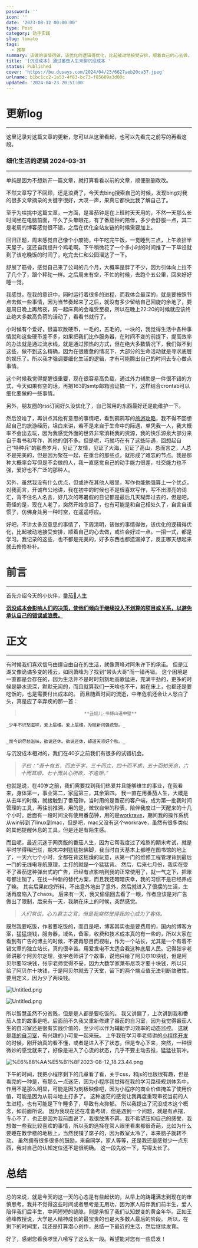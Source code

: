 ```yaml
---
password: ''
icon: ''
date: '2023-08-12 00:00:00'
type: Post
category: 动手实践
slug: tomato
tags:
  - 推荐
summary: 该做的事情得做，该优化的逻辑得优化，比起被动地接受安排，顺着自己的心去做，或许会好过一点。一招一式，都是学习。
title: '[沉没成本] 通过番茄人生来聊沉没成本 '
status: Published
cover: 'https://bu.dusays.com/2024/04/23/6627aeb20ca37.jpeg'
urlname: b1bc1cc2-1a53-4f83-bc73-f85609a3d00c
updated: '2024-04-23 20:51:00'
---
```


# 更新log


---


这里记录对这篇文章的更新，您可以从这里看起，也可以先看完之前写的再看这段。


### 细化生活的逻辑 2024-03-31 


---


  单纯是因为不想新开一篇文章，就打算看看以前的文章，顺便删删改改。


  不然文章写了不回顾，还是浪费了，今天去bing搜索自己的时候，发现bing对我的很多文章摘录的关键字很好，大叹一声，果真它都快比我了解自己了。


  至于为啥挑中这篇文章，一方面，是番茄钟是在上班时天天用的，不然一天那么长时间坐在电脑前面，干久了头晕眼花，有了番茄钟的陪伴，多少会舒服一点，其二是老周的博客感觉很不错，之后在优化全站友链的时候需要加上。


  回归正题，周末感觉自己像个小废物，中午吃完午饭，一觉睡到三点，上午收拾半天屋子，这还自我提升个鸡毛啊。下午稍微花了一个多小时的时间推了一下毕设就到了该吃晚饭的时间了，吃完去仁和公园溜达了一下。


  舒展了筋骨，感觉自己来了公司的几个月，大概率是胖了不少，因为引体向上拉不了几个了，跟个秤砣一样。之后周末有空，不忙的时候，去跑个五公里，回来好好睡一觉。


  我感觉，在我的意识中，同时运行着很多的进程，而我体会最深的，就是要按照节点去做一些事情，因为当节奏起来了之后，就没有多少留给自己回旋的余地了，要是周日晚上再熬夜，周一起床真的会难受至极，所以在晚上22:20的时候就应该终止绝大多数高负荷的活动了，看看书就行了。


  小时候有个爱好，很喜欢数硬币，一毛的，五毛的，一块的，我觉得生活中各种事情就和这些硬币差不多，如果把我们比作服务器，在时间不变的前提下，提高效率的办法就是通过流水线，就是通过预热的方式，但在绝大多数情况下，我们做不到这些，做不到这么精确，因为在很疲惫的情况下，大部分的生命活动就是寻求底层的娱乐了。所以我才强调要细化生活的逻辑，才有可能腾出自己的时间去专心做点事情。


  这个时候我觉得提醒很重要，现在很容易高负载，通过外力辅助是一件很不错的方式，今天如果有空的话，再把163的smtp邮箱验证搞一下，这样结合crontab可以细化要做的一些事情。


  另外，朋友圈的rss订阅好久没优化了，自己常用的东西最好还是能维护一下。


  然后没啥了，再讲点其他有意思的事情吧，看到鸦鸦写的[旅游攻略](https://crowya.com/4002)，我不得不回想起自己的旅游经历，坦白来讲，若不是来自于生命中的际遇，单凭我一人，我大概率不会出去玩，因为我感觉外面的世界非常消耗我的资源，我的快乐源泉大部分来自于看书和写作，其他的倒不多。但是呢，巧就巧在有了这些际遇，回想起自己“特种兵”的那些岁月，见证了友情，见证了大海，见证了高山，总而言之，人总不是完美的，但是因为聚在一起，在重合的那些点，就形成了难忘的节点。我是那种大概率会写但是不会做的人，我一直感觉自己的动手能力很差，社交能力也不强，爱好也不广泛的那种人。


  另外，虽然我没有什么优点，但或许在其他人眼里，写作也能勉强算上一个优点，对我而言，开诚布公地讲，我在初中的时候也不是很喜欢写作，写不出漂亮的词汇，背不住名人名言，好几次的寒暑假的日记都是最后几天糊弄过去的，但是吧，奇怪的是，现在人老了，突然开始念旧了，也有可能是和自己相处久了，自言自语惯了，仿佛身处另一种时空，在遥遥呼应。


  好吧，不讲太多没意思的事情了，下周清明，该做的事情得做，该优化的逻辑得优化，比起被动地接受安排，顺着自己的心去做，或许会好过一点。一招一式，都是学习。我记录的这些，也不都是完美的，好多东西也都遗漏掉了，反正哪天想起来就去修修补补。


# 前言


---


  首先介绍今天的小伙伴，[番茄🍅人生](https://www.tomatolist.com/)


  <u>**沉没成本会影响人们的决策，使他们倾向于继续投入不划算的项目或关系，以避免承认自己的错误或浪费。**</u>


# 正文


---


  有时候我们喜欢信马由缰自由自在的生活，就像萧峰对阿朱许下的承诺。
  但是江湖又像诡谲多变的残云，如同萧峰为了找到“带头大哥”而一错再错。
  这个困境是一直都是会存在的，因为生活并不是时时刻刻地高歌猛进，充满干劲的，更多的时候是静水流深，默默无闻的，而且就算我们一天啥也不干，躺在床上，也都还是要吃饭的，也是需要付出成本的。
  而且随着时间的流逝，中年危机还会让人愁白了头，真是应了辛弃疾的那一首：


>                             **丑奴儿·书博山道中壁**


	_少年不识愁滋味，爱上层楼。爱上层楼，为赋新词强说愁。_


	_而今识尽愁滋味，欲说还休。欲说还休，却道天凉好个秋。_


  与沉没成本相对的，我们在40岁之前我们有很多的试错机会。


> _子曰：“吾十有五，而志于学，三十而立，四十而不惑，五十而知天命，六十而耳顺，七十而从心所欲，不逾矩。”_


  也就是说，在40岁之前，我们需要找到我们热爱并且能够维生的事业，在我看来，身体第一，事业第二，家庭第三，其余第四。
  我一直在用番茄人生，大概是从去年的时候，就接触到了番茄钟，当时用的是番茄的客户端，成为第一批我时间管理的工具，再往前推溯，用的是，微软自带的秒表，陪伴我度过一天醒来的十几个小时。后面有一段时间没有使用番茄钟，用的是[workrave](https://workrave.org/)，期间我的操作系统从win转到了linux到mac，但是吧，mac又没有这个workrave，虽然有很多类似的其他提醒休息的工具，但是还是有陌生感。


  而且呢，最近沉迷于网页版的番茄人生，因为它帮我度过了难熬的期末考试，就是平时学得稀巴烂，期末冲刺猛猛抱佛脚，我当时白天基本上都睡在图书馆的地上了，一天六七个小时，全都在背这枯燥的玩意，从第一门的维修工程管理背到最后一门的无线电导航原理，主打的就是一个猛猛背。
  然后，后来七月份，我实在受不了番茄这种弹出式的广告，已经有点影响到我的正常使用了，就一气之下，把账号都注销了，在找一种新的替代方案，而且我还暗暗庆幸，我的习惯不是已经养成了嘛。
  其实后果如您所料，不出意外地出了意外，然后就进入了很摆的生活，生活再度陷入了chaos。
  后来有一天，我又偷偷回去看了一眼，作者应该是对广告做出了限制，后来有一天，我躺在床上的时候，突然感觉。


> _人们常说，心为君主之官，但是我突然觉得我的心成为了客体。_


  既然我要吃饭，作者要吃饭的，而且是吧，博客其实也是要费用的，国内的博客方案，猛猛烧钱，服务器，域名，备案，收费和技术成本真的有一些的，所以大家在看到有广告的博主的时候，不要再怒目而视啦，作为一个站长，尤其是一个有着不错文章的独立站长，真的很辛苦。用爱发电不太适合我这种底层人民。记得张宇老师讲那个阿贝尔定理，张宇老师讲了个故事，说他只给了阿贝尔10块钱，但是阿贝尔要12块钱，张宇老师觉得不妥，因为大数学家莱布尼茨才要十块钱，所以只给了阿贝尔十块钱，于是阿贝尔就去了天堂，留下的两个端点值无法判断敛散性，要用定义，因为少了两块钱。


![Untitled.png](https://prod-files-secure.s3.us-west-2.amazonaws.com/81a75f5f-eb3b-47db-bd61-d87d1cd413a6/35d58716-5526-4f74-8a2f-2f81bcbd156d/Untitled.png?X-Amz-Algorithm=AWS4-HMAC-SHA256&X-Amz-Content-Sha256=UNSIGNED-PAYLOAD&X-Amz-Credential=AKIAT73L2G45HZZMZUHI%2F20240510%2Fus-west-2%2Fs3%2Faws4_request&X-Amz-Date=20240510T162158Z&X-Amz-Expires=3600&X-Amz-Signature=96f41df2121a929630e14b339ce22e09fdfbe892552ae2e867fcfe7f65d5abdb&X-Amz-SignedHeaders=host&x-id=GetObject)


![Untitled.png](https://prod-files-secure.s3.us-west-2.amazonaws.com/81a75f5f-eb3b-47db-bd61-d87d1cd413a6/4b460fbb-2ea2-43ea-bc0e-a9e433e84162/Untitled.png?X-Amz-Algorithm=AWS4-HMAC-SHA256&X-Amz-Content-Sha256=UNSIGNED-PAYLOAD&X-Amz-Credential=AKIAT73L2G45HZZMZUHI%2F20240510%2Fus-west-2%2Fs3%2Faws4_request&X-Amz-Date=20240510T162158Z&X-Amz-Expires=3600&X-Amz-Signature=273bd35414067817edd9f97bc966f19ff12769329c3162bfd8ac55bcd021e132&X-Amz-SignedHeaders=host&x-id=GetObject)


  所以智慧虽然不分贫贱，但是是人都是要吃饭的。
  我又讲偏了，上次讲到我和番茄人生的故事是吧，后面前不久我又重新修建了番茄的自习室，因为我觉得番茄人生的自习室还是很有实践价值的，至少可以作为辅助学习效率的动态监控。
  这就是[我的自习室](https://www.tomatolist.com/show_group.html?group_id=27f2b200-d549-4ba9-a2cc-1b6025be2c7b)，有兴趣的小可爱一起来玩。
  上午我在学习李老师讲的[小程序开发](https://www.hackwork.org/docs/tcb/intro)的时候，刚开始真的看不懂，或者是进入不了状态，但是专心下来，突然，一种很微妙的感觉就来了，好像是进入了心流的状态，几乎不要主动去推，猛猛往前冲。


![%E6%88%AA%E5%B1%8F2023-08-12_18.23.44.png](https://prod-files-secure.s3.us-west-2.amazonaws.com/81a75f5f-eb3b-47db-bd61-d87d1cd413a6/27158e2b-29ae-4f4a-9c11-bc0e8d1348c3/%E6%88%AA%E5%B1%8F2023-08-12_18.23.44.png?X-Amz-Algorithm=AWS4-HMAC-SHA256&X-Amz-Content-Sha256=UNSIGNED-PAYLOAD&X-Amz-Credential=AKIAT73L2G45HZZMZUHI%2F20240510%2Fus-west-2%2Fs3%2Faws4_request&X-Amz-Date=20240510T162158Z&X-Amz-Expires=3600&X-Amz-Signature=dd6490a3f29796af616cbd116343597e0236c6f0356b29d9bfa21d1e659a1931&X-Amz-SignedHeaders=host&x-id=GetObject)


 下午的时间，我把小程序剩下的几章看了看，关于css，和js的也很很有趣，但是看完的一种是，有那么一点迷茫，因为小程序我觉得在我的学习路径规划体系中，作用不是那么明显，可能是因为刻板映像吧，因为小程序的商业价值掩盖了使用价值，可能是因为从前斗地主打多了。
  这种迷茫的感觉让我再度重现审视当前的人生进程。也有可能是下午睡多了，导致有点抑郁。
  所以我提出了沉没成本这个概念，如前面所说。
  因为我现在还在准备考研，但是遇到一个问题，就是有点摆，专心不了，也正是因为我前面说了，我很放荡不羁，我不希望压抑自己的感受，我想做一些我比较喜欢的事情，所以我的选择在常人眼里看来都很奇葩，比如为什么要睡在教学楼的地板上，当然我铺了席子的，因为教室太冷了，本来脑子就转不动。
  虽然拥有很多很多的鼓励，来自同学，家人等等，还是我还是感觉少一点东西，我对自己的认知定位还不是很明确。
  这一段先收一下，写得太长了。


# 总结


---


  总的来说，就是今天的这一天的心态是有些起伏的，从早上的踌躇满志到现在的审慎思考，我并不觉得这些时间或者思考是无用功，因为家人陪伴我们前半生，爱人陪伴我们后半生，中间短短的缝隙，则是承担了我们认知蜕变的黄金年华。正如王德峰教授说，大学是人精神成长的最宝贵的也是大多数人最后的阶段。
  所以，在剩下的时间里，我还是打算潜心创作，总结一下最近的生活，然后继续发育。


  好了，感谢您看我啰里八嗦写了这么长一段。希望能对您有一些启发！


